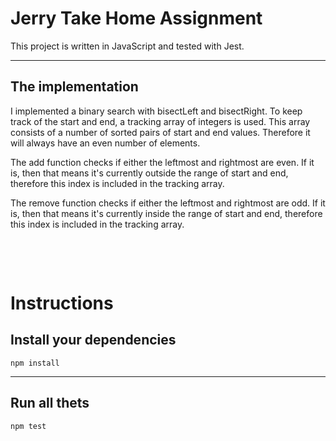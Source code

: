 # Jerry Take Home Assignment

This project is written in JavaScript and tested with Jest.

---

## The implementation

I implemented a binary search with bisectLeft and bisectRight.
To keep track of the start and end, a tracking array of integers is used. This array consists of a number of sorted pairs of start and end values. Therefore it will always have an even number of elements.

The add function checks if either the leftmost and rightmost are even. If it is, then that means it's currently outside the range of start and end, therefore this index is included in the tracking array.

The remove function checks if either the leftmost and rightmost are odd. If it is, then that means it's currently inside the range of start and end, therefore this index is included in the tracking array.

<div style="padding-top: 3rem;"></div>

# Instructions

## Install your dependencies

`npm install`

---

## Run all thets

`npm test`
